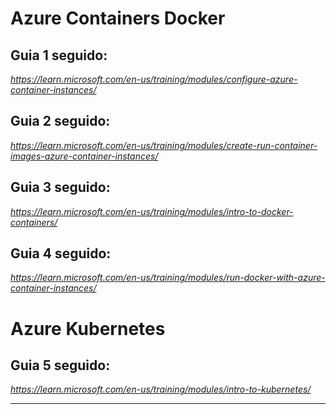 # Azure Containers Docker
## Guia 1 seguido:
_https://learn.microsoft.com/en-us/training/modules/configure-azure-container-instances/_

## Guia 2 seguido:
_https://learn.microsoft.com/en-us/training/modules/create-run-container-images-azure-container-instances/_

## Guia 3 seguido:
_https://learn.microsoft.com/en-us/training/modules/intro-to-docker-containers/_

## Guia 4 seguido:
_https://learn.microsoft.com/en-us/training/modules/run-docker-with-azure-container-instances/_

# Azure Kubernetes
## Guia 5 seguido:
_https://learn.microsoft.com/en-us/training/modules/intro-to-kubernetes/_

___
